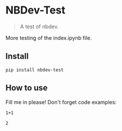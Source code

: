 
<!--

#################################################
### THIS FILE WAS AUTOGENERATED! DO NOT EDIT! ###
#################################################
# file to edit: index.ipynb
# command to build the docs after a change: nbdev_build_docs

-->

# NBDev-Test

> A test of nbdev.


More testing of the index.ipynb file.

## Install

`pip install nbdev-test`

## How to use

Fill me in please! Don't forget code examples:
<div class="codecell" markdown="1">
<div class="input_area" markdown="1">

```
1+1
```

</div>
<div class="output_area" markdown="1">




    2



</div>

</div>
